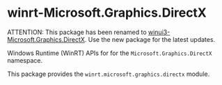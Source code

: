 <!-- warning: Please don't edit this file. It was automatically generated. -->

# winrt-Microsoft.Graphics.DirectX

ATTENTION: This package has been renamed to
[winui3-Microsoft.Graphics.DirectX](https://pypi.org/project/winui3-Microsoft.Graphics.DirectX/).
Use the new package for the latest updates.

Windows Runtime (WinRT) APIs for for the `Microsoft.Graphics.DirectX` namespace.

This package provides the `winrt.microsoft.graphics.directx` module.
